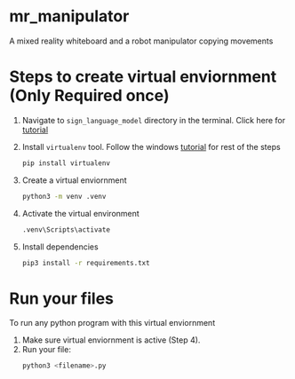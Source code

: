 # mr_manipulator
A mixed reality whiteboard and a robot manipulator copying movements

# Steps to create virtual enviornment (Only Required once)
1. Navigate to `sign_language_model` directory in the terminal. Click here for [tutorial](https://youtu.be/Vt9WzriuSf0?si=Gi1Z94rdIuxJ5w63&t=50)

2. Install `virtualenv` tool. Follow the windows [tutorial](https://www.geeksforgeeks.org/creating-python-virtual-environment-windows-linux/) for rest of the steps
    ```sh
    pip install virtualenv
    ```

3. Create a virtual enviornment
    ```sh
    python3 -m venv .venv
    ```

4. Activate the virtual environment
    ```sh
    .venv\Scripts\activate
    ```

5. Install dependencies
    ```sh
    pip3 install -r requirements.txt
    ```

# Run your files
To run any python program with this virtual enviornment
1. Make sure virtual enviornment is active (Step 4).
2. Run your file:
    ```sh
    python3 <filename>.py
    ```